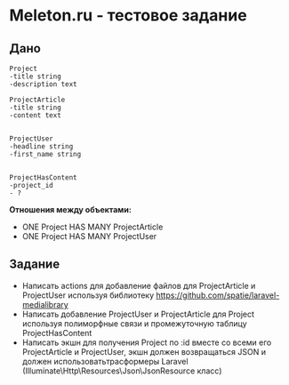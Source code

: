 # Meleton.ru - тестовое задание

## Дано

```
Project
-title string
-description text

ProjectArticle
-title string
-content text


ProjectUser
-headline string
-first_name string


ProjectHasContent
-project_id
- ? 
```

**Отношения между объектами:** 

- ONE Project HAS MANY ProjectArticle
- ONE Project HAS MANY ProjectUser

## Задание

- Написать actions для добавление файлов для ProjectArticle и ProjectUser используя библиотеку https://github.com/spatie/laravel-medialibrary
- Написать добавление ProjectUser и ProjectArticle для Project используя полиморфные связи и промежуточную таблицу ProjectHasContent
- Написать экшн для получения Project по :id вместе со всеми его ProjectArticle и ProjectUser, экшн должен возвращаться JSON и должен использоватьтрасформеры Laravel (Illuminate\Http\Resources\Json\JsonResource класс)
